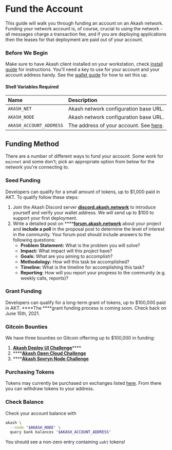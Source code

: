 # Fund the Account

This guide will walk you through funding an account on an Akash network. Funding your network account is, of course, crucial to using the network - all messages charge a transaction fee, and if you are deploying applications then the leases for that deployment are paid out of your account.

### Before We Begin

Make sure to have Akash client installed on your workstation, check [install guide](install.md) for instructions. You'll need a key to use for your account and your account address handy. See the [wallet guide](wallet.md) for how to set this up.

#### Shell Variables Required

| Name | Description |
| :--- | :--- |
| `AKASH_NET` | Akash network configuration base URL.  |
| `AKASH_NODE` | Akash network configuration base URL.  |
| `AKASH_ACCOUNT_ADDRESS` | The address of your account.  See [here](wallet.md#account-address). |

## Funding Method

There are a number of different ways to fund your account. Some work for `mainnet` and some don't; pick an appropriate option from below for the network you're connecting to.

### Seed Funding

Developers can qualify for a small amount of tokens, up to $1,000 paid in AKT. To qualify follow these steps:

1. Join the Akash Discord server [**discord.akash.network**](http://discord.akash.network) to introduce yourself and verify your wallet address. We will send up to $100 to support your first deployment. 
2. Write a detailed post on ****[**forum.akash.network**](http://forum.akash.network) about your project and **include a poll** in the proposal post to determine the level of interest in the community. Your forum post should include answers to the following questions:
   * **Problem Statement:** What is the problem you will solve?
   * **Impact:**  What impact will this project have?
   * **Goals:** What are you aiming to accomplish?
   * **Methodology:** How will this task be accomplished?
   * **Timeline:** What is the timeline for accomplishing this task?
   * **Reporting**: How will you report your progress to the community \(e.g. weekly calls, reports\)?

### **Grant Funding**

Developers can qualify for a long-term grant of tokens, up to $100,000 paid in AKT.  ****The ****grant funding process is coming soon. Check back on June 15th, 2021.

### Gitcoin Bounties

We have three bounties on Gitcoin offerring up to $100,000 in funding:

1. [**Akash Deploy UI Challenge**](https://gitcoin.co/issue/ovrclk/awesome-akash/177/100025806)\*\*\*\*
2. \*\*\*\*[**Akash Open Cloud Challenge**](https://gitcoin.co/issue/ovrclk/awesome-akash/178/100025807)
3. \*\*\*\*[**Akash Sovryn Node Challenge**](https://gitcoin.co/issue/ovrclk/awesome-akash/179/100025808)

### Purchasing Tokens

Tokens may currently be purchased on exchanges listed [here](https://akash.network/token). From there you can withdraw tokens to your address.

### Check Balance

Check your account balance with

```bash
akash \
  --node "$AKASH_NODE" \
  query bank balances "$AKASH_ACCOUNT_ADDRESS"
```

You should see a non-zero entry containing `uakt` tokens!

